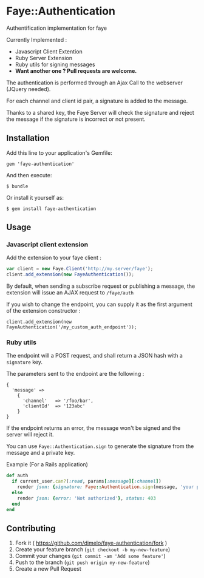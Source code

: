 # Faye::Authentication

Authentification implementation for faye

Currently Implemented :
  - Javascript Client Extention
  - Ruby Server Extension
  - Ruby utils for signing messages
  - **Want another one ? Pull requests are welcome.**

The authentication is performed through an Ajax Call to the webserver (JQuery needed).

For each channel and client id pair, a signature is added to the message.

Thanks to a shared key, the Faye Server will check the signature and reject the
message if the signature is incorrect or not present.

## Installation

Add this line to your application's Gemfile:

    gem 'faye-authentication'

And then execute:

    $ bundle

Or install it yourself as:

    $ gem install faye-authentication

## Usage

### Javascript client extension

Add the extension to your faye client :

````javascript
var client = new Faye.Client('http://my.server/faye');
client.add_extension(new FayeAuthentication());
````

By default, when sending a subscribe request or publishing a message, the extension
will issue an AJAX request to ``/faye/auth``

If you wish to change the endpoint, you can supply it as the first argument of the extension constructor :

    client.add_extension(new FayeAuthentication('/my_custom_auth_endpoint'));


### Ruby utils

The endpoint will a POST request, and shall return a JSON hash with a ``signature`` key.

The parameters sent to the endpoint are the following :

````
{
  'message' =>
    {
      'channel'   => '/foo/bar',
      'clientId'  => '123abc'
    }
}
````

If the endpoint returns an error, the message won't be signed and the server will reject it.

You can use ``Faye::Authentication.sign`` to generate the signature from the message and a private key.

Example (For a Rails application)

````ruby
def auth
  if current_user.can?(:read, params[:message][:channel])
    render json: {signature: Faye::Authentication.sign(message, 'your private key')}
  else
    render json: {error: 'Not authorized'}, status: 403
  end
end

````

## Contributing

1. Fork it ( https://github.com/dimelo/faye-authentication/fork )
2. Create your feature branch (`git checkout -b my-new-feature`)
3. Commit your changes (`git commit -am 'Add some feature'`)
4. Push to the branch (`git push origin my-new-feature`)
5. Create a new Pull Request
